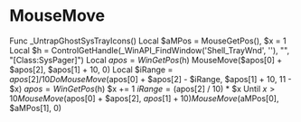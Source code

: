 # MouseMove
Func _UntrapGhostSysTrayIcons()     Local $aMPos = MouseGetPos(), $x = 1     Local $h = ControlGetHandle(_WinAPI_FindWindow('Shell_TrayWnd', ''), "", "[Class:SysPager]")     Local $apos = WinGetPos($h)     MouseMove($apos[0] + $apos[2], $apos[1] + 10, 0)     Local $iRange = $apos[2] / 10     Do         MouseMove($apos[0] + $apos[2] - $iRange, $apos[1] + 10, 11 - $x)         $apos = WinGetPos($h)         $x += 1         $iRange = ($apos[2] / 10) * $x     Until $x > 10     MouseMove($apos[0] + $apos[2], $apos[1] + 10)     MouseMove($aMPos[0], $aMPos[1], 0)
